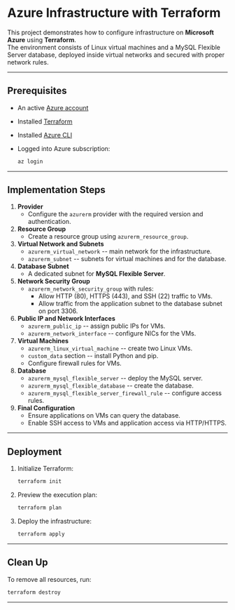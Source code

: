 # Azure Infrastructure with Terraform

This project demonstrates how to configure infrastructure on **Microsoft
Azure** using **Terraform**.\
The environment consists of Linux virtual machines and a MySQL Flexible
Server database, deployed inside virtual networks and secured with
proper network rules.

------------------------------------------------------------------------

## Prerequisites

-   An active [Azure account](https://portal.azure.com/)

-   Installed
    [Terraform](https://developer.hashicorp.com/terraform/downloads)

-   Installed [Azure
    CLI](https://learn.microsoft.com/en-us/cli/azure/install-azure-cli)

-   Logged into Azure subscription:

    ``` bash
    az login
    ```

------------------------------------------------------------------------

## Implementation Steps

1.  **Provider**
    -   Configure the `azurerm` provider with the required version and
        authentication.
2.  **Resource Group**
    -   Create a resource group using `azurerm_resource_group`.
3.  **Virtual Network and Subnets**
    -   `azurerm_virtual_network` -- main network for the
        infrastructure.
    -   `azurerm_subnet` -- subnets for virtual machines and for the
        database.
4.  **Database Subnet**
    -   A dedicated subnet for **MySQL Flexible Server**.
5.  **Network Security Group**
    -   `azurerm_network_security_group` with rules:
        -   Allow HTTP (80), HTTPS (443), and SSH (22) traffic to VMs.
        -   Allow traffic from the application subnet to the database
            subnet on port 3306.
6.  **Public IP and Network Interfaces**
    -   `azurerm_public_ip` -- assign public IPs for VMs.
    -   `azurerm_network_interface` -- configure NICs for the VMs.
7.  **Virtual Machines**
    -   `azurerm_linux_virtual_machine` -- create two Linux VMs.
    -   `custom_data` section -- install Python and pip.
    -   Configure firewall rules for VMs.
8.  **Database**
    -   `azurerm_mysql_flexible_server` -- deploy the MySQL server.
    -   `azurerm_mysql_flexible_database` -- create the database.
    -   `azurerm_mysql_flexible_server_firewall_rule` -- configure
        access rules.
9.  **Final Configuration**
    -   Ensure applications on VMs can query the database.
    -   Enable SSH access to VMs and application access via HTTP/HTTPS.

------------------------------------------------------------------------

##  Deployment

1.  Initialize Terraform:

    ``` bash
    terraform init
    ```

2.  Preview the execution plan:

    ``` bash
    terraform plan
    ```

3.  Deploy the infrastructure:

    ``` bash
    terraform apply
    ```

------------------------------------------------------------------------

##  Clean Up

To remove all resources, run:

``` bash
terraform destroy
```

------------------------------------------------------------------------

